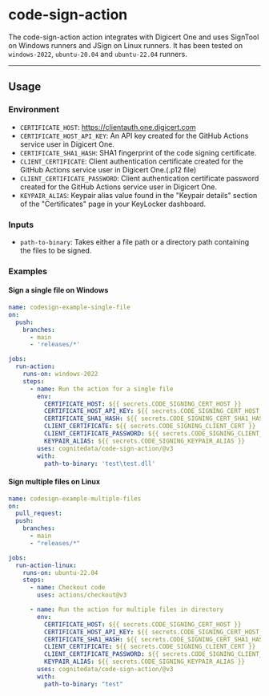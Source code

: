 # code-sign-action

The code-sign-action action integrates with Digicert One and uses SignTool on Windows runners and JSign on Linux runners. It has been tested on `windows-2022`, `ubuntu-20.04` and `ubuntu-22.04` runners.

------------

## Usage

### Environment

- `CERTIFICATE_HOST`: https://clientauth.one.digicert.com
- `CERTIFICATE_HOST_API_KEY`: An API key created for the GitHub Actions service user in Digicert One.
- `CERTIFICATE_SHA1_HASH`: SHA1 fingerprint of the code signing certificate.
- `CLIENT_CERTIFICATE`: Client authentication certificate created for the GitHub Actions service user in Digicert One.(.p12 file)
- `CLIENT_CERTIFICATE_PASSWORD`: Client authentication certificate password created for the GitHub Actions service user in Digicert One.
- `KEYPAIR_ALIAS`: Keypair alias value found in the "Keypair details" section of the "Certificates" page in your KeyLocker dashboard.

### Inputs

- `path-to-binary`: Takes either a file path or a directory path containing the files to be signed.

### Examples

#### Sign a single file on Windows

```yaml
name: codesign-example-single-file
on:
  push:
    branches:
      - main
      - 'releases/*'

jobs:
  run-action:
    runs-on: windows-2022
    steps:
      - name: Run the action for a single file
        env:
          CERTIFICATE_HOST: ${{ secrets.CODE_SIGNING_CERT_HOST }}
          CERTIFICATE_HOST_API_KEY: ${{ secrets.CODE_SIGNING_CERT_HOST_API_KEY }}
          CERTIFICATE_SHA1_HASH: ${{ secrets.CODE_SIGNING_CERT_SHA1_HASH }}
          CLIENT_CERTIFICATE: ${{ secrets.CODE_SIGNING_CLIENT_CERT }}
          CLIENT_CERTIFICATE_PASSWORD: ${{ secrets.CODE_SIGNING_CLIENT_CERT_PASSWORD }}
          KEYPAIR_ALIAS: ${{ secrets.CODE_SIGNING_KEYPAIR_ALIAS }}
        uses: cognitedata/code-sign-action/@v3
        with:
          path-to-binary: 'test\test.dll'
```

#### Sign multiple files on Linux

```yaml
name: codesign-example-multiple-files
on:
  pull_request:
  push:
    branches:
      - main
      - "releases/*"

jobs:
  run-action-linux:
    runs-on: ubuntu-22.04
    steps:
      - name: Checkout code
        uses: actions/checkout@v3

      - name: Run the action for multiple files in directory
        env:
          CERTIFICATE_HOST: ${{ secrets.CODE_SIGNING_CERT_HOST }}
          CERTIFICATE_HOST_API_KEY: ${{ secrets.CODE_SIGNING_CERT_HOST_API_KEY }}
          CERTIFICATE_SHA1_HASH: ${{ secrets.CODE_SIGNING_CERT_SHA1_HASH }}
          CLIENT_CERTIFICATE: ${{ secrets.CODE_SIGNING_CLIENT_CERT }}
          CLIENT_CERTIFICATE_PASSWORD: ${{ secrets.CODE_SIGNING_CLIENT_CERT_PASSWORD }}
          KEYPAIR_ALIAS: ${{ secrets.CODE_SIGNING_KEYPAIR_ALIAS }}
        uses: cognitedata/code-sign-action/@v3
        with:
          path-to-binary: "test"
```
